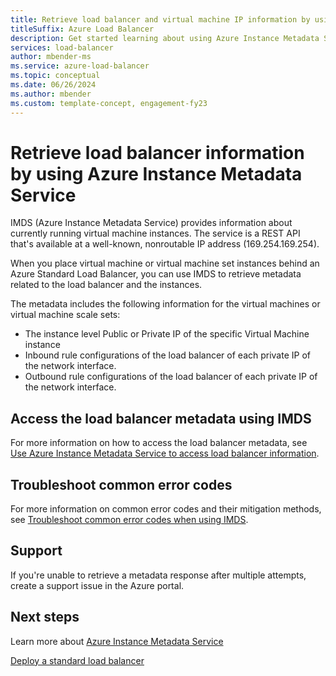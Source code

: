 ```yaml
---
title: Retrieve load balancer and virtual machine IP information by using Azure Instance Metadata Service
titleSuffix: Azure Load Balancer
description: Get started learning about using Azure Instance Metadata Service to retrieve load balancer information.
services: load-balancer
author: mbender-ms
ms.service: azure-load-balancer
ms.topic: conceptual
ms.date: 06/26/2024
ms.author: mbender
ms.custom: template-concept, engagement-fy23
---
```


# Retrieve load balancer information by using Azure Instance Metadata Service

IMDS (Azure Instance Metadata Service) provides information about currently running virtual machine instances. The service is a REST API that's available at a well-known, nonroutable IP address (169.254.169.254). 

When you place virtual machine or virtual machine set instances behind an Azure Standard Load Balancer, you can use IMDS to retrieve metadata related to the load balancer and the instances.

The metadata includes the following information for the virtual machines or virtual machine scale sets:

* The instance level Public or Private IP of the specific Virtual Machine instance
* Inbound rule configurations of the load balancer of each private IP of the network interface.
* Outbound rule configurations of the load balancer of each private IP of the network interface.

## Access the load balancer metadata using IMDS

For more information on how to access the load balancer metadata, see [Use Azure Instance Metadata Service to access load balancer information](howto-load-balancer-imds.md).

## Troubleshoot common error codes

For more information on common error codes and their mitigation methods, see [Troubleshoot common error codes when using IMDS](troubleshoot-load-balancer-imds.md). 

## Support

If you're unable to retrieve a metadata response after multiple attempts, create a support issue in the Azure portal.

## Next steps
Learn more about [Azure Instance Metadata Service](/azure/virtual-machines/windows/instance-metadata-service)

[Deploy a standard load balancer](quickstart-load-balancer-standard-public-portal.md)

